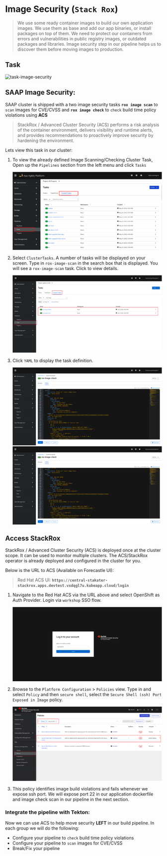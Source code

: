 # Image Security (`Stack Rox`)

> We use some ready container images to build our own application images. We use them as base and add our app binaries, or install packages on top of them. We need to protect our containers from errors and vulnerabilities in public registry images, or outdated packages and libraries. Image security step in our pipeline helps us to discover them before moving images to production.

## Task

![task-image-security](./images/task-image-security.png)

## SAAP Image Security:

SAAP cluster is shipped with a two image security tasks **`rox image scan`** to `scan` images for CVE/CVSS and **`rox image check`** to `check` build time policy violations using **ACS**

> StackRox / Advanced Cluster Security (ACS) performs a risk analysis of the container environment, delivers visibility and runtime alerts, and provides recommendations to proactively improve security by hardening the environment. 

Lets view this task in our cluster:

1. To view the already defined Image Scanning/Checking Cluster Task, Open up the `Pipelines` section from the left menu and click `Tasks`

   ![cluster-tasks](./images/cluster-tasks.png)
    
2. Select `ClusterTasks`. A number of tasks will be displayed on your screen. Type in `rox-image-scan` in the search box that is displayed.
   You will see a  `rox-image-scan` task. Click to view details.

   ![rox-image-search](./images/7b-tekton-rox-image-search.png)
   
3. Click `YAML` to display the task definition.

    ![rox-image-check](./images/7b-tekton-rox-image-check-yaml.png)
    ![7b-Tekton-rox-image-check-yam](./images/7b-tekton-rox-image-check-yaml.png)

## Access StackRox

StackRox / Advanced Cluster Security (ACS) is deployed once at the cluster scope. It can be used to monitor multiple clusters. The ACS/StackRox operator is already deployed and configured in the cluster for you.

Below is the URL to ACS (Available on Forecastle UI):

> Red Hat ACS UI: **`https://central-stakater-stackrox.apps.devtest.vxdqgl7u.kubeapp.cloud/login`**


1. Navigate to the Red Hat ACS via the URL above and select OpenShift as Auth Provider. Login via `workshop` SSO flow.

    ![central-RHACS-login](./images/central-rhacs-login.png)

2. Browse to the `Platform Configuration` > `Policies` view. Type in and select `Policy` and then `secure shell`, select the `Secure Shell (ssh) Port Exposed in Image` policy.

    ![images/central-RHACS-policy.png](images/central-rhacs-policy.png)

3. This policy identifies image build violations and fails whenever we expose ssh port. We will expose port 22 in our application dockerfile and image check scan in our pipeline in the next section.

### Integrate the pipeline with Tekton:

Now we can use ACS to help move security **LEFT** in our build pipeline. In each group we will do the following:

- Configure your pipeline to `check` build time policy violations 
- Configure your pipeline to `scan` images for CVE/CVSS
- Break/Fix your pipeline

